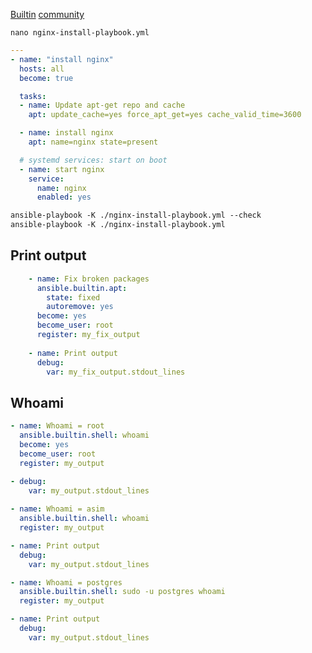 [Builtin](https://docs.ansible.com/ansible/latest/collections/ansible/builtin/index.html)
[community](https://docs.ansible.com/ansible/latest/collections/community/index.html)


`nano nginx-install-playbook.yml`
```yaml
---
- name: "install nginx"
  hosts: all
  become: true

  tasks:
  - name: Update apt-get repo and cache
    apt: update_cache=yes force_apt_get=yes cache_valid_time=3600

  - name: install nginx
    apt: name=nginx state=present

  # systemd services: start on boot
  - name: start nginx
    service:
      name: nginx
      enabled: yes
```



```txt
ansible-playbook -K ./nginx-install-playbook.yml --check
ansible-playbook -K ./nginx-install-playbook.yml 
```


## Print output
```yaml
    - name: Fix broken packages
      ansible.builtin.apt:
        state: fixed
        autoremove: yes
      become: yes
      become_user: root
      register: my_fix_output
    
    - name: Print output
      debug:
        var: my_fix_output.stdout_lines
```


## Whoami
```yaml
- name: Whoami = root
  ansible.builtin.shell: whoami
  become: yes
  become_user: root
  register: my_output

- debug:
    var: my_output.stdout_lines
    
- name: Whoami = asim
  ansible.builtin.shell: whoami
  register: my_output

- name: Print output
  debug:
    var: my_output.stdout_lines

- name: Whoami = postgres
  ansible.builtin.shell: sudo -u postgres whoami
  register: my_output

- name: Print output
  debug:
    var: my_output.stdout_lines
```
